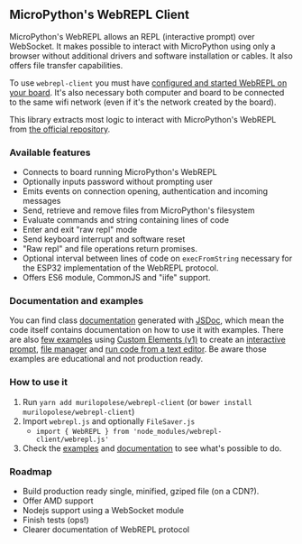 ## MicroPython's WebREPL Client

MicroPython's WebREPL allows an REPL (interactive prompt) over WebSocket. It makes possible to interact with MicroPython using only a browser without additional drivers and software installation or cables. It also offers file transfer capabilities.

To use `webrepl-client` you must have [configured and started WebREPL on your board](http://docs.micropython.org/en/latest/esp8266/tutorial/repl.html?highlight=webrepl#webrepl-a-prompt-over-wifi). It's also necessary both computer and board to be connected to the same wifi network (even if it's the network created by the board).

This library extracts most logic to interact with MicroPython's WebREPL from [the official repository](https://github.com/micropython/webrepl).

### Available features

- Connects to board running MicroPython's WebREPL
- Optionally inputs password without prompting user
- Emits events on connection opening, authentication and incoming messages
- Send, retrieve and remove files from MicroPython's filesystem
- Evaluate commands and string containing lines of code
- Enter and exit "raw repl" mode
- Send keyboard interrupt and software reset
- "Raw repl" and file operations return promises.
- Optional interval between lines of code on `execFromString` necessary for the ESP32 implementation of the WebREPL protocol.
- Offers ES6 module, CommonJS and "iife" support.

### Documentation and examples

You can find class [documentation](https://murilopolese.github.io/webrepl-client/) generated with [JSDoc](http://usejsdoc.org/), which mean the code itself contains documentation on how to use it with examples. There are also [few examples](examples/) using [Custom Elements (v1)](https://developers.google.com/web/fundamentals/web-components/customelements) to create an [interactive prompt](examples/interactive-prompt.html), [file manager](examples/file-manager.html) and [run code from a text editor](examples/text-editor.html). Be aware those examples are educational and not production ready.


### How to use it

1. Run `yarn add murilopolese/webrepl-client` (or `bower install murilopolese/webrepl-client`)
1. Import `webrepl.js` and optionally `FileSaver.js`
    - `import { WebREPL } from 'node_modules/webrepl-client/webrepl.js'`
1. Check the [examples](examples/) and [documentation](https://murilopolese.github.io/webrepl-client/) to see what's possible to do.

### Roadmap

- Build production ready single, minified, gziped file (on a CDN?).
- Offer AMD support
- Nodejs support using a WebSocket module
- Finish tests (ops!)
- Clearer documentation of WebREPL protocol
